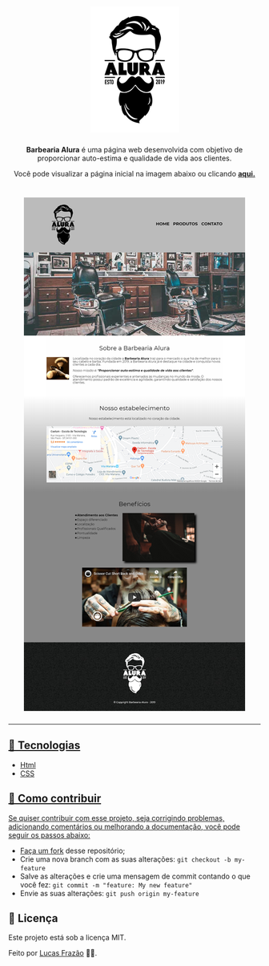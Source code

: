 <h1 align="center">
  <img alt="Logo Barbearia" src="/images/logo.png" />
</h1>

<p align="center"> <strong>Barbearia Alura</strong> é uma página web desenvolvida com objetivo de proporcionar auto-estima e qualidade de vida aos clientes. </p>

<p align="center"> Você pode visualizar a página inicial na imagem abaixo ou clicando <strong> <a href="https://projeto-barbearia-alura.netlify.app/" title="barbearia-alura">aqui. </strong> </p>
  
<h1 align="center">
  <img alt="Layout Página Principal" src="/images/layout-index.png" />
</h1> 
  
---




## 🚀 Tecnologias
* Html
* CSS

## 🤔 Como contribuir
Se quiser contribuir com esse projeto, seja corrigindo problemas, adicionando comentários ou melhorando a documentação, você pode seguir os passos abaixo:
* Faça [um fork](https://help.github.com/pt/github/getting-started-with-github/fork-a-repo) desse repositório;
* Crie uma nova branch com as suas alterações: `git checkout -b my-feature`
* Salve as alterações e crie uma mensagem de commit contando o que você fez: `git commit -m "feature: My new feature"`
* Envie as suas alterações: `git push origin my-feature`


## 📝 Licença
Este projeto está sob a licença MIT.

Feito por [Lucas Frazão](https://www.linkedin.com/in/lucas-frazaao/) 👋🏻.

